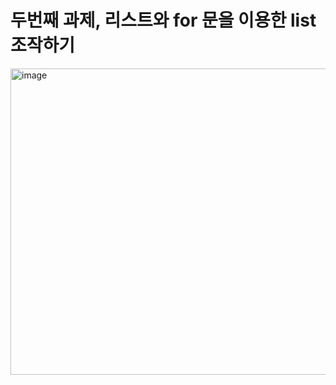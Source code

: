 # 두번째 과제, 리스트와 for 문을 이용한 list 조작하기
<img width="854" height="490" alt="image" src="https://github.com/user-attachments/assets/90b73fc8-9a18-46ab-b794-9c4fbb5d6bc4" />
